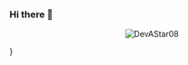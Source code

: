 ### Hi there 👋

<!--
**DevAStar08/DevAStar08** is a ✨ _special_ ✨ repository because its `README.md` (this file) appears on your GitHub profile.-->



<p align="center"> <img src=https://github-readme-stats.vercel.app/api?username=DevAStar08 & show_icons=true alt=DevAStar08 /> </p>}

